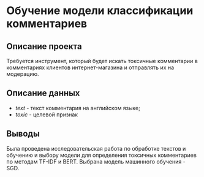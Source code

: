 # Обучение модели классификации комментариев
## Описание проекта
Требуется инструмент, который будет искать токсичные комментарии в комментариях клиентов интернет-магазина и отправлять их на модерацию.

## Описание данных
* *text* - текст комментария на английском языке;
* *toxic* - целевой признак
## Выводы
Была проведена исследовательская работа по обработке текстов и обучению и выбору модели для определения токсичных комментариев по методам TF-IDF и BERT. Выбрана модель машинного обучения - SGD.
